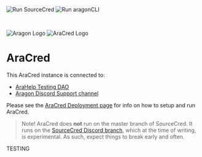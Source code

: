 ![Run SourceCred](https://github.com/aracred/AraCred/workflows/Run%20SourceCred/badge.svg)
![Run aragonCLI](https://github.com/aracred/AraCred/workflows/Run%20aragonCLI/badge.svg)

<br>

![Aragon Logo](https://avatars0.githubusercontent.com/u/24612534?s=200&v=4)
![AraCred Logo](https://avatars3.githubusercontent.com/u/63201387?s=200&v=4)

# AraCred

This AraCred instance is connected to:
- [AraHelp Testing DAO](https://mainnet.aragon.org/#/arahelptesting/)
- [Aragon Discord Support channel](https://discord.gg/NT5fNRp)

Please see the [AraCred Deployment page](https://aracred.github.io/website/docs/deploymentOverview/) for info on how to setup and run AraCred.

> Note! AraCred does **not** run on the master branch of SourceCred. It runs on the [SourceCred Discord branch](https://github.com/sourcecred/sourcecred/tree/discord), which at the time of writing, is experimental. As such, expect things to break early and often. 

TESTING
